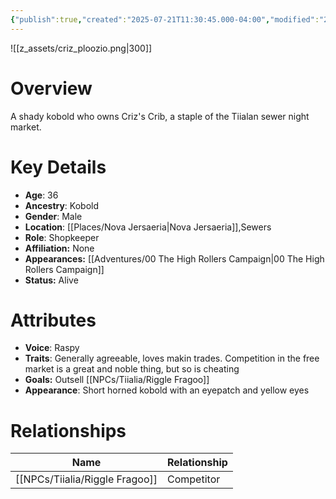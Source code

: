 ```yaml
---
{"publish":true,"created":"2025-07-21T11:30:45.000-04:00","modified":"2025-10-17T10:24:47.086-04:00","published":"2025-10-17T10:24:47.086-04:00","cssclasses":"","Age":"36","Ancestry":"Kobold","Gender":"Male","Location":["[[Nova Jersaeria]]","Sewers"],"Role":["Shopkeeper"],"Affiliation":["None"],"Appearances":["[[00 The High Rollers Campaign]]"],"Status":"Alive"}
---
```


![[z_assets/criz_ploozio.png|300]]

# Overview
A shady kobold who owns Criz's Crib, a staple of the Tiialan sewer night market.

# Key Details
- **Age**: 36
- **Ancestry**: Kobold
- **Gender**: Male
- **Location**: [[Places/Nova Jersaeria\|Nova Jersaeria]],Sewers
- **Role**: Shopkeeper
- **Affiliation:** None
- **Appearances:** [[Adventures/00 The High Rollers Campaign\|00 The High Rollers Campaign]]
- **Status:** Alive

# Attributes
- **Voice**: Raspy
- **Traits**: Generally agreeable, loves makin trades. Competition in the free market is a great and noble thing, but so is cheating
- **Goals:** Outsell [[NPCs/Tiialia/Riggle Fragoo]]
- **Appearance**: Short horned kobold with an eyepatch and yellow eyes

# Relationships

| Name              | Relationship |
| ----------------- | ------------ |
| [[NPCs/Tiialia/Riggle Fragoo]] | Competitor   |
